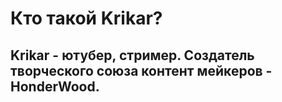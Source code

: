 # Кто такой Krikar?
## Krikar - ютубер, стример. Создатель творческого союза контент мейкеров - HonderWood.
